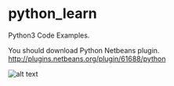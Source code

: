 # python_learn
Python3 Code Examples.

You should download Python Netbeans plugin.
http://plugins.netbeans.org/plugin/61688/python


![alt text](https://raw.githubusercontent.com/username/projectname/branch/path/to/img.png)
